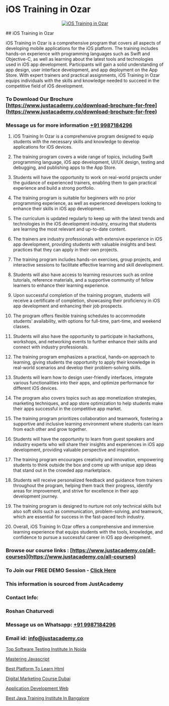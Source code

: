 # iOS Training in Ozar

<p align="center">
  <a href="https://justacademy.co/course-detail/ios-training">
    <img src="https://justacademy.co/storage2/course_image/1676636008_course_image.webp" alt="iOS Training in Ozar">
  </a>
</p>
## iOS Training in Ozar

iOS Training in Ozar is a comprehensive program that covers all aspects of developing mobile applications for the iOS platform. The training includes hands-on experience with programming languages such as Swift and Objective-C, as well as learning about the latest tools and technologies used in iOS app development. Participants will gain a solid understanding of app design, user interface development, and app deployment on the App Store. With expert trainers and practical assignments, iOS Training in Ozar equips individuals with the skills and knowledge needed to succeed in the competitive field of iOS development.
### To Download Our Brochure [https://www.justacademy.co/download-brochure-for-free](https://www.justacademy.co/download-brochure-for-free)
### Message us for more information [+91 9987184296](https://api.whatsapp.com/send?phone=919987184296)
1) iOS Training In Ozar is a comprehensive program designed to equip students with the necessary skills and knowledge to develop applications for iOS devices.

2) The training program covers a wide range of topics, including Swift programming language, iOS app development, UI/UX design, testing and debugging, and publishing apps to the App Store.

3) Students will have the opportunity to work on real-world projects under the guidance of experienced trainers, enabling them to gain practical experience and build a strong portfolio.

4) The training program is suitable for beginners with no prior programming experience, as well as experienced developers looking to enhance their skills in iOS app development.

5) The curriculum is updated regularly to keep up with the latest trends and technologies in the iOS development industry, ensuring that students are learning the most relevant and up-to-date content.

6) The trainers are industry professionals with extensive experience in iOS app development, providing students with valuable insights and best practices that they can apply in their own projects.

7) The training program includes hands-on exercises, group projects, and interactive sessions to facilitate effective learning and skill development.

8) Students will also have access to learning resources such as online tutorials, reference materials, and a supportive community of fellow learners to enhance their learning experience.

9) Upon successful completion of the training program, students will receive a certificate of completion, showcasing their proficiency in iOS app development and enhancing their job prospects.

10) The program offers flexible training schedules to accommodate students' availability, with options for full-time, part-time, and weekend classes.

11) Students will also have the opportunity to participate in hackathons, workshops, and networking events to further enhance their skills and connect with industry professionals.

12) The training program emphasizes a practical, hands-on approach to learning, giving students the opportunity to apply their knowledge in real-world scenarios and develop their problem-solving skills.

13) Students will learn how to design user-friendly interfaces, integrate various functionalities into their apps, and optimize performance for different iOS devices.

14) The program also covers topics such as app monetization strategies, marketing techniques, and app store optimization to help students make their apps successful in the competitive app market.

15) The training program prioritizes collaboration and teamwork, fostering a supportive and inclusive learning environment where students can learn from each other and grow together.

16) Students will have the opportunity to learn from guest speakers and industry experts who will share their insights and experiences in iOS app development, providing valuable perspective and inspiration.

17) The training program encourages creativity and innovation, empowering students to think outside the box and come up with unique app ideas that stand out in the crowded app marketplace.

18) Students will receive personalized feedback and guidance from trainers throughout the program, helping them track their progress, identify areas for improvement, and strive for excellence in their app development journey.

19) The training program is designed to nurture not only technical skills but also soft skills such as communication, problem-solving, and teamwork, which are essential for success in the fast-paced tech industry.

20) Overall, iOS Training In Ozar offers a comprehensive and immersive learning experience that equips students with the tools, knowledge, and confidence to pursue a successful career in iOS app development.

### Browse our course links : [https://www.justacademy.co/all-courses](https://www.justacademy.co/all-courses) 
### To Join our FREE DEMO Session - [Click Here](https://www.justacademy.co/register-for-course-demo)


### This information is sourced from JustAcademy
### Contact Info:
### Roshan Chaturvedi
### Message us on Whatsapp: [+91 9987184296](https://api.whatsapp.com/send?phone=919987184296)
### Email id: [info@justacademy.co](mailto:info@justacademy.co)
                
[Top Software Testing Institute In Noida](https://www.linkedin.com/pulse/top-software-testing-institute-noida-justacademy-kolkata-wxowe?trackingId=L4QAuxNHsozBWwtBtnmiyw%3D%3D&lipi=urn%3Ali%3Apage%3Ad_flagship3_company_admin%3Bk9oA%2BVOQTPioabiM45wXSA%3D%3D)

[Mastering Javascript](https://www.linkedin.com/pulse/mastering-javascript-justacademy-berlin-8pboc?trackingId=aVEK5YXDcF2j2unXNLKwmA%3D%3D&lipi=urn%3Ali%3Apage%3Ad_flagship3_company_admin%3B9LRf%2B9vgRJ%2BRyqfmHudhjA%3D%3D)

[Best Platform To Learn Html](https://medium.com/@kumarishimmi99/best-platform-to-learn-html-42c1214f05ac)

[Digital Marketing Course Dubai](https://medium.com/@mistersumit961/digital-marketing-course-dubai-d12afa1e13bf)

[Application Development Web](https://justacademyin.github.io/justacademy/application-development-web)

[Best Java Training Institute In Bangalore](https://justacademyin.github.io/justacademy/best-java-training-institute-in-bangalore)

